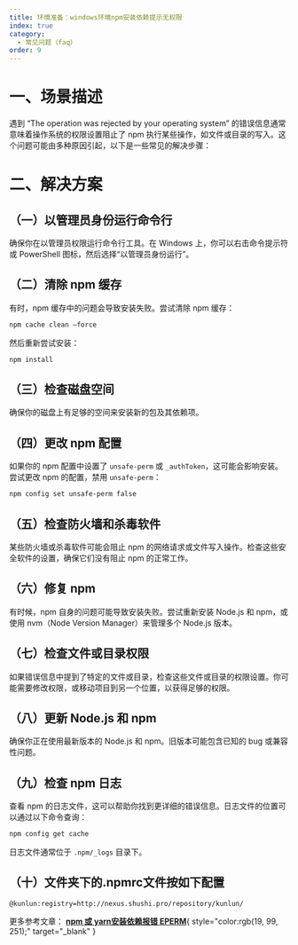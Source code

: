 ```yaml
---
title: 环境准备：windows环境npm安装依赖提示无权限
index: true
category:
  - 常见问题（faq）
order: 9
---
```


# 一、场景描述
遇到 “The operation was rejected by your operating system” 的错误信息通常意味着操作系统的权限设置阻止了 npm 执行某些操作，如文件或目录的写入。这个问题可能由多种原因引起，以下是一些常见的解决步骤：

# 二、解决方案
## （一）以管理员身份运行命令行
确保你在以管理员权限运行命令行工具。在 Windows 上，你可以右击命令提示符或 PowerShell 图标，然后选择“以管理员身份运行”。

## （二）清除 npm 缓存
有时，npm 缓存中的问题会导致安装失败。尝试清除 npm 缓存：

```bash
npm cache clean –force
```

然后重新尝试安装：

```bash
npm install
```

## （三）检查磁盘空间
确保你的磁盘上有足够的空间来安装新的包及其依赖项。

## （四）更改 npm 配置
如果你的 npm 配置中设置了 `unsafe-perm` 或 `_authToken`，这可能会影响安装。尝试更改 npm 的配置，禁用 `unsafe-perm`：

```bash
npm config set unsafe-perm false
```

## （五）检查防火墙和杀毒软件
某些防火墙或杀毒软件可能会阻止 npm 的网络请求或文件写入操作。检查这些安全软件的设置，确保它们没有阻止 npm 的正常工作。

## （六）修复 npm
有时候，npm 自身的问题可能导致安装失败。尝试重新安装 Node.js 和 npm，或使用 nvm（Node Version Manager）来管理多个 Node.js 版本。

## （七）检查文件或目录权限
如果错误信息中提到了特定的文件或目录，检查这些文件或目录的权限设置。你可能需要修改权限，或移动项目到另一个位置，以获得足够的权限。

## （八）更新 Node.js 和 npm
确保你正在使用最新版本的 Node.js 和 npm。旧版本可能包含已知的 bug 或兼容性问题。

## （九）检查 npm 日志
查看 npm 的日志文件，这可以帮助你找到更详细的错误信息。日志文件的位置可以通过以下命令查询：

```bash
npm config get cache
```

日志文件通常位于 `.npm/_logs` 目录下。

## （十）文件夹下的.npmrc文件按如下配置
`@kunlun:registry=http://nexus.shushi.pro/repository/kunlun/`

<span style="color:rgb(26, 26, 26);">更多参考文章：</span>
[**npm 或 yarn安装依赖报错 EPERM**](https://www.cnblogs.com/caihongmin/p/18203392){ style="color:rgb(19, 99, 251);" target="_blank" }